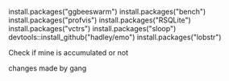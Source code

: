 install.packages("ggbeeswarm")
install.packages("bench")
install.packages("profvis")
install.packages("RSQLite")
install.packages("vctrs")
install.packages("sloop")
devtools::install_github("hadley/emo")
install.packages("lobstr")

Check if mine is accumulated or not

changes made by gang 

